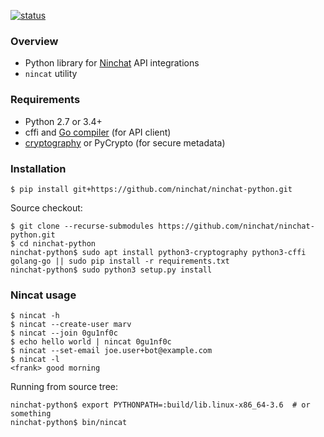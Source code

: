 [![status](https://travis-ci.org/ninchat/ninchat-python.svg)](https://travis-ci.org/ninchat/ninchat-python)

### Overview

- Python library for [Ninchat](https://ninchat.com) API integrations
- `nincat` utility

### Requirements

- Python 2.7 or 3.4+
- cffi and [Go compiler](https://golang.org) (for API client)
- [cryptography](https://cryptography.io) or PyCrypto (for secure metadata)

### Installation

	$ pip install git+https://github.com/ninchat/ninchat-python.git

Source checkout:

	$ git clone --recurse-submodules https://github.com/ninchat/ninchat-python.git
	$ cd ninchat-python
	ninchat-python$ sudo apt install python3-cryptography python3-cffi golang-go || sudo pip install -r requirements.txt
	ninchat-python$ sudo python3 setup.py install

### Nincat usage

	$ nincat -h
	$ nincat --create-user marv
	$ nincat --join 0gu1nf0c
	$ echo hello world | nincat 0gu1nf0c
	$ nincat --set-email joe.user+bot@example.com
	$ nincat -l
	<frank> good morning

Running from source tree:

	ninchat-python$ export PYTHONPATH=:build/lib.linux-x86_64-3.6  # or something
	ninchat-python$ bin/nincat

